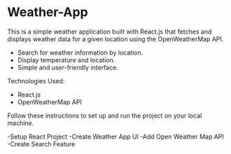 # Weather-App

This is a simple weather application built with React.js that fetches and displays weather data for a given location using the OpenWeatherMap API.

- Search for weather information by location.
- Display temperature and location.
- Simple and user-friendly interface.

Technologies Used:
- React.js
- OpenWeatherMap API

Follow these instructions to set up and run the project on your local machine.

-Setup React Project
-Create Weather App UI
-Add Open Weather Map API
-Create Search Feature
